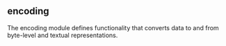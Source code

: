 
## encoding

The encoding module defines functionality that converts
data to and from byte-level and textual representations.

